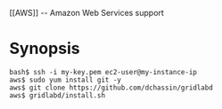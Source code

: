 [[AWS]] -- Amazon Web Services support

# Synopsis
~~~
bash$ ssh -i my-key.pem ec2-user@my-instance-ip
aws$ sudo yum install git -y
aws$ git clone https://github.com/dchassin/gridlabd
aws$ gridlabd/install.sh
~~~
